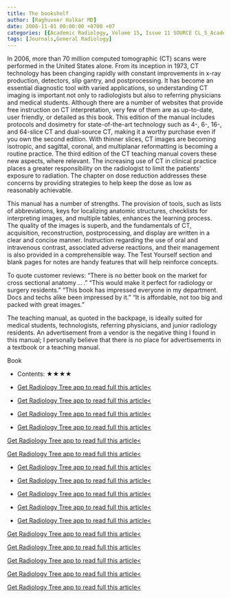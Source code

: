 ```yaml
---
title: The bookshelf
author: [Raghuveer Halkar MD]
date: 2008-11-01 00:00:00 +0700 +07
categories: [{Academic Radiology, Volume 15, Issue 11 SOURCE CL_S_AcademicRadiologyVolume15Issue11 1}]
tags: [Journals,General Radiology]
---
```

In 2006, more than 70 million computed tomographic (CT) scans were performed in the United States alone. From its inception in 1973, CT technology has been changing rapidly with constant improvements in x-ray production, detectors, slip gantry, and postprocessing. It has become an essential diagnostic tool with varied applications, so understanding CT imaging is important not only to radiologists but also to referring physicians and medical students. Although there are a number of websites that provide free instruction on CT interpretation, very few of them are as up-to-date, user friendly, or detailed as this book. This edition of the manual includes protocols and dosimetry for state-of-the-art technology such as 4-, 6-, 16-, and 64-slice CT and dual-source CT, making it a worthy purchase even if you own the second edition. With thinner slices, CT images are becoming isotropic, and sagittal, coronal, and multiplanar reformatting is becoming a routine practice. The third edition of the CT teaching manual covers these new aspects, where relevant. The increasing use of CT in clinical practice places a greater responsibility on the radiologist to limit the patients' exposure to radiation. The chapter on dose reduction addresses these concerns by providing strategies to help keep the dose as low as reasonably achievable.

This manual has a number of strengths. The provision of tools, such as lists of abbreviations, keys for localizing anatomic structures, checklists for interpreting images, and multiple tables, enhances the learning process. The quality of the images is superb, and the fundamentals of CT, acquisition, reconstruction, postprocessing, and display are written in a clear and concise manner. Instruction regarding the use of oral and intravenous contrast, associated adverse reactions, and their management is also provided in a comprehensible way. The Test Yourself section and blank pages for notes are handy features that will help reinforce concepts.

To quote customer reviews: “There is no better book on the market for cross sectional anatomy … .” “This would make it perfect for radiology or surgery residents.” “This book has impressed everyone in my department. Docs and techs alike been impressed by it.” “It is affordable, not too big and packed with great images.”

The teaching manual, as quoted in the backpage, is ideally suited for medical students, technologists, referring physicians, and junior radiology residents. An advertisement from a vendor is the negative thing I found in this manual; I personally believe that there is no place for advertisements in a textbook or a teaching manual.

Book

- Contents: ★★★★

- [Get Radiology Tree app to read full this article<](https://clinicalpub.com/app)

- [Get Radiology Tree app to read full this article<](https://clinicalpub.com/app)

- [Get Radiology Tree app to read full this article<](https://clinicalpub.com/app)

- [Get Radiology Tree app to read full this article<](https://clinicalpub.com/app)


[Get Radiology Tree app to read full this article<](https://clinicalpub.com/app)

[Get Radiology Tree app to read full this article<](https://clinicalpub.com/app)

- [Get Radiology Tree app to read full this article<](https://clinicalpub.com/app)

- [Get Radiology Tree app to read full this article<](https://clinicalpub.com/app)

- [Get Radiology Tree app to read full this article<](https://clinicalpub.com/app)

- [Get Radiology Tree app to read full this article<](https://clinicalpub.com/app)

- [Get Radiology Tree app to read full this article<](https://clinicalpub.com/app)


[Get Radiology Tree app to read full this article<](https://clinicalpub.com/app)

[Get Radiology Tree app to read full this article<](https://clinicalpub.com/app)

[Get Radiology Tree app to read full this article<](https://clinicalpub.com/app)

[Get Radiology Tree app to read full this article<](https://clinicalpub.com/app)

[Get Radiology Tree app to read full this article<](https://clinicalpub.com/app)
